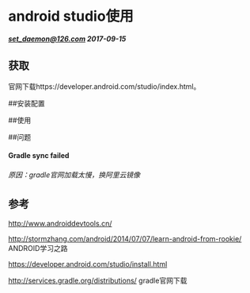 # android studio使用

***set_daemon@126.com 2017-09-15***



## 获取

官网下载https://developer.android.com/studio/index.html。





##安装配置



##使用





##问题

#### Gradle sync failed

###### 原因：gradle官网加载太慢，换阿里云镜像





## 参考

http://www.androiddevtools.cn/ 

http://stormzhang.com/android/2014/07/07/learn-android-from-rookie/  ANDROID学习之路

https://developer.android.com/studio/install.html

http://services.gradle.org/distributions/ gradle官网下载

